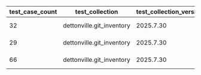| test_case_count | test_collection | test_collection_version | test_component | test_date | test_failed | test_details_link |
| --- | --- | --- | --- | --- | --- | --- |
| 32 | dettonville.git_inventory | 2025.7.30 | update_groups | 2025-08-02T14:53:32Z | True | [test details](./update_groups/test.results/test-results.md) |
| 29 | dettonville.git_inventory | 2025.7.30 | update_hosts | 2025-08-02T14:53:32Z | True | [test details](./update_hosts/test.results/test-results.md) |
| 66 | dettonville.git_inventory | 2025.7.30 | update_inventory | 2025-08-06T14:07:16Z | True | [test details](./update_inventory/test.results/test-results.md) |
